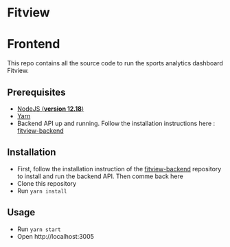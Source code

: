 # Fitview

# Frontend

This repo contains all the source code to run the sports analytics dashboard Fitview.

## Prerequisites

-   [NodeJS (**version 12.18**)](https://nodejs.org/en/)
-   [Yarn](https://yarnpkg.com/)
-   Backend API up and running. Follow the installation instructions here : [fitview-backend](https://github.com/LaurentHrt/fitview-backend)

## Installation

-   First, follow the installation instruction of the [fitview-backend](https://github.com/LaurentHrt/fitview-backend) repository to install and run the backend API. Then comme back here
-   Clone this repository
-   Run `yarn install`

## Usage

-   Run `yarn start`
-   Open http://localhost:3005
